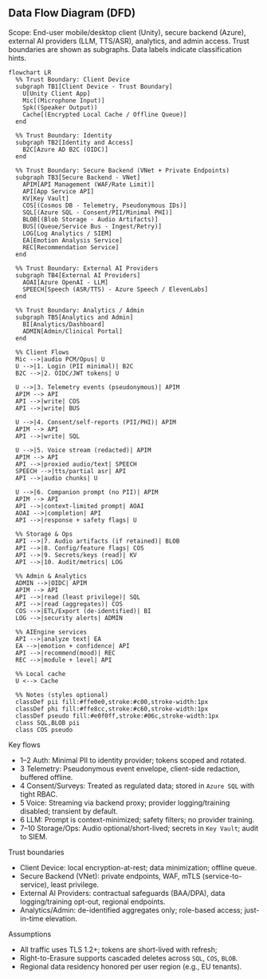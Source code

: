 ## Data Flow Diagram (DFD)

Scope: End-user mobile/desktop client (Unity), secure backend (Azure), external AI providers (LLM, TTS/ASR), analytics, and admin access. Trust boundaries are shown as subgraphs. Data labels indicate classification hints.

```mermaid
flowchart LR
  %% Trust Boundary: Client Device
  subgraph TB1[Client Device - Trust Boundary]
    U[Unity Client App]
    Mic[(Microphone Input)]
    Spk((Speaker Output))
    Cache[(Encrypted Local Cache / Offline Queue)]
  end

  %% Trust Boundary: Identity
  subgraph TB2[Identity and Access]
    B2C[Azure AD B2C (OIDC)]
  end

  %% Trust Boundary: Secure Backend (VNet + Private Endpoints)
  subgraph TB3[Secure Backend - VNet]
    APIM[API Management (WAF/Rate Limit)]
    API[App Service API]
    KV[Key Vault]
    COS[(Cosmos DB - Telemetry, Pseudonymous IDs)]
    SQL[(Azure SQL - Consent/PII/Minimal PHI)]
    BLOB[(Blob Storage - Audio Artifacts)]
    BUS[(Queue/Service Bus - Ingest/Retry)]
    LOG[Log Analytics / SIEM]
    EA[Emotion Analysis Service]
    REC[Recommendation Service]
  end

  %% Trust Boundary: External AI Providers
  subgraph TB4[External AI Providers]
    AOAI[Azure OpenAI - LLM]
    SPEECH[Speech (ASR/TTS) - Azure Speech / ElevenLabs]
  end

  %% Trust Boundary: Analytics / Admin
  subgraph TB5[Analytics and Admin]
    BI[Analytics/Dashboard]
    ADMIN[Admin/Clinical Portal]
  end

  %% Client Flows
  Mic -->|audio PCM/Opus| U
  U -->|1. Login (PII minimal)| B2C
  B2C -->|2. OIDC/JWT tokens| U

  U -->|3. Telemetry events (pseudonymous)| APIM
  APIM --> API
  API -->|write| COS
  API -->|write| BUS

  U -->|4. Consent/self-reports (PII/PHI)| APIM
  APIM --> API
  API -->|write| SQL

  U -->|5. Voice stream (redacted)| APIM
  APIM --> API
  API -->|proxied audio/text| SPEECH
  SPEECH -->|tts/partial asr| API
  API -->|audio chunks| U

  U -->|6. Companion prompt (no PII)| APIM
  APIM --> API
  API -->|context-limited prompt| AOAI
  AOAI -->|completion| API
  API -->|response + safety flags| U

  %% Storage & Ops
  API -->|7. Audio artifacts (if retained)| BLOB
  API -->|8. Config/feature flags| COS
  API -->|9. Secrets/keys (read)| KV
  API -->|10. Audit/metrics| LOG

  %% Admin & Analytics
  ADMIN -->|OIDC| APIM
  APIM --> API
  API -->|read (least privilege)| SQL
  API -->|read (aggregates)| COS
  COS -->|ETL/Export (de-identified)| BI
  LOG -->|security alerts| ADMIN

  %% AIEngine services
  API -->|analyze text| EA
  EA -->|emotion + confidence| API
  API -->|recommend(mood)| REC
  REC -->|module + level| API

  %% Local cache
  U <--> Cache

  %% Notes (styles optional)
  classDef pii fill:#ffe0e0,stroke:#c00,stroke-width:1px
  classDef phi fill:#ffe8cc,stroke:#c60,stroke-width:1px
  classDef pseudo fill:#e0f0ff,stroke:#06c,stroke-width:1px
  class SQL,BLOB pii
  class COS pseudo
```

Key flows
- 1–2 Auth: Minimal PII to identity provider; tokens scoped and rotated.
- 3 Telemetry: Pseudonymous event envelope, client-side redaction, buffered offline.
- 4 Consent/Surveys: Treated as regulated data; stored in `Azure SQL` with tight RBAC.
- 5 Voice: Streaming via backend proxy; provider logging/training disabled; transient by default.
- 6 LLM: Prompt is context-minimized; safety filters; no provider training.
- 7–10 Storage/Ops: Audio optional/short-lived; secrets in `Key Vault`; audit to SIEM.

Trust boundaries
- Client Device: local encryption-at-rest; data minimization; offline queue.
- Secure Backend (VNet): private endpoints, WAF, mTLS (service-to-service), least privilege.
- External AI Providers: contractual safeguards (BAA/DPA), data logging/training opt-out, regional endpoints.
- Analytics/Admin: de-identified aggregates only; role-based access; just-in-time elevation.

Assumptions
- All traffic uses TLS 1.2+; tokens are short-lived with refresh; 
- Right-to-Erasure supports cascaded deletes across `SQL`, `COS`, `BLOB`.
- Regional data residency honored per user region (e.g., EU tenants).

